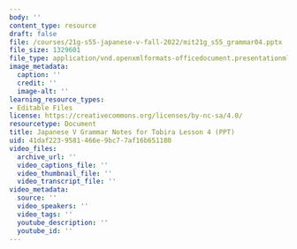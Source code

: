 ```yaml
---
body: ''
content_type: resource
draft: false
file: /courses/21g-s55-japanese-v-fall-2022/mit21g_s55_grammar04.pptx
file_size: 1329601
file_type: application/vnd.openxmlformats-officedocument.presentationml.presentation
image_metadata:
  caption: ''
  credit: ''
  image-alt: ''
learning_resource_types:
- Editable Files
license: https://creativecommons.org/licenses/by-nc-sa/4.0/
resourcetype: Document
title: Japanese V Grammar Notes for Tobira Lesson 4 (PPT)
uid: 41daf223-9581-466e-9bc7-7af16b651180
video_files:
  archive_url: ''
  video_captions_file: ''
  video_thumbnail_file: ''
  video_transcript_file: ''
video_metadata:
  source: ''
  video_speakers: ''
  video_tags: ''
  youtube_description: ''
  youtube_id: ''
---
```

